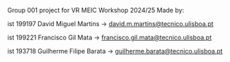 Group 001 project for VR MEIC Workshop 2024/25
Made by:

ist 199197 David Miguel Martins -> david.m.martins@tecnico.ulisboa.pt

ist 199221 Francisco Gil Mata -> francisco.gil.mata@tecnico.ulisboa.pt

ist 193718 Guilherme Filipe Barata -> guilherme.barata@tecnico.ulisboa.pt
